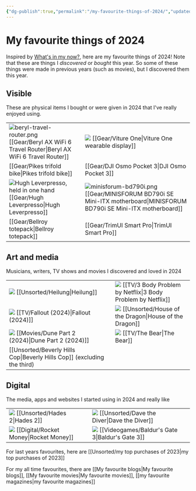 ```yaml
---
{"dg-publish":true,"permalink":"/my-favourite-things-of-2024/","updated":"2025-08-31T19:19:18.974-07:00"}
---
```


# My favourite things of 2024

Inspired by [What's in my now?](https://whatsinmynow.substack.com/), here are my favourite things of 2024! Note that these are things I *discovered* or *bought* this year. So some of these things were made in previous years (such as movies), but I discovered them this year.

## Visible

These are physical items I bought or were given in 2024 that I've really enjoyed using. 


|                                                                                                                                                      |                                                                                                                                      |
| ---------------------------------------------------------------------------------------------------------------------------------------------------- | ------------------------------------------------------------------------------------------------------------------------------------ |
| ![beryl-travel-router.png](/img/user/Embeds/beryl-travel-router.png) [[Gear/Beryl AX WiFi 6 Travel Router\|Beryl AX WiFi 6 Travel Router]]                                                                                       | ![](https://res.cloudinary.com/didjqvf50/image/upload/v1721716961/viture-one_oj8vvl.jpg) [[Gear/Viture One\|Viture One wearable display]] |
| [[Gear/Pikes trifold bike\|Pikes trifold bike]]                                                                                                                               | [[Gear/DJI Osmo Pocket 3\|DJI Osmo Pocket 3]]                                                                                                                |
| ![Hugh Leverpresso, held in one hand](https://res.cloudinary.com/didjqvf50/image/upload/v1721271111/leverpresso_jgma4g.png)<br> [[Gear/Hugh Leverpresso\|Hugh Leverpresso]] | ![minisforum-bd790i.png](/img/user/Embeds/minisforum-bd790i.png) [[Gear/MINISFORUM BD790i SE Mini-ITX motherboard\|MINISFORUM BD790i SE Mini-ITX motherboard]]                                                             |
| [[Gear/Bellroy totepack\|Bellroy totepack]]                                                                                                                                 | [[Gear/TrimUI Smart Pro\|TrimUI Smart Pro]]                                                                                                                 |


## Art and media

Musicians, writers, TV shows and movies I discovered and loved in 2024

|                                                                                                             |                                                                                                                        |
| ----------------------------------------------------------------------------------------------------------- | ---------------------------------------------------------------------------------------------------------------------- |
| ![](https://sundero-gallery.com/wp-content/uploads/2020/02/Heilung-17082019-46-1024x683.jpg) [[Unsorted/Heilung\|Heilung]]    | ![](https://artworks.thetvdb.com/banners/v4/series/411959/backgrounds/65f5db2f01670.jpg) [[TV/3 Body Problem by Netflix\|3 Body Problem by Netflix]] |
| ![](https://artworks.thetvdb.com/banners/v4/series/416744/backgrounds/65f89b081cca7.jpg) [[TV/Fallout (2024)\|Fallout (2024)]] | ![](https://artworks.thetvdb.com/banners/v4/series/371572/backgrounds/664f365f080c5.jpg) [[Unsorted/House of the Dragon\|House of the Dragon]]       |
| ![](https://image.tmdb.org/t/p/original/aqMeHlGYd3OafJVrSqSrhX5Nb2C.jpg) [[Movies/Dune Part 2 (2024)\|Dune Part 2 (2024)]]             | ![](https://artworks.thetvdb.com/banners/v4/series/403294/backgrounds/63445d674cc94.jpg) [[TV/The Bear\|The Bear]]                  |
| [[Unsorted/Beverly Hills Cop\|Beverly Hills Cop]] (excluding the third)                                                                 |                                                                                                                        |

## Digital

The media, apps and websites I started using in 2024 and really like

|                                                                                                                                                               |                                                                                                                                      |
| ------------------------------------------------------------------------------------------------------------------------------------------------------------- | ------------------------------------------------------------------------------------------------------------------------------------ |
| ![](https://images.ctfassets.net/5owu3y35gz1g/28gMtYpCnTPfHNgGlDI1Ab/bd2d077b524763f8ae9d3d961464fe93/H2_Wallpaper_Melinoe_4k_01.png?w=1920&q=80) [[Unsorted/Hades 2\|Hades 2]] | ![](https://gaming-cdn.com/images/products/14242/616x353/dave-the-diver-pc-mac-game-steam-cover.jpg?v=1712064366) [[Unsorted/Dave the Diver\|Dave the Diver]] |
| ![](https://sm.pcmag.com/t/pcmag_uk/review/r/rocket-mon/rocket-money_xvge.1920.jpg) [[Digital/Rocket Money\|Rocket Money]]                                                          | ![](https://cdn2.steamgriddb.com/logo_thumb/a9d4a0a256f5e6ae0452039e3493f22c.png) [[Videogames/Baldur's Gate 3\|Baldur's Gate 3]]                                |

For last years favourites, here are [[Unsorted/my top purchases  of 2023\|my top purchases  of 2023]] 

For my all time favourites, there are [[My favourite blogs\|My favourite blogs]], [[My favourite movies\|My favourite movies]], [[my favourite magazines\|my favourite magazines]]